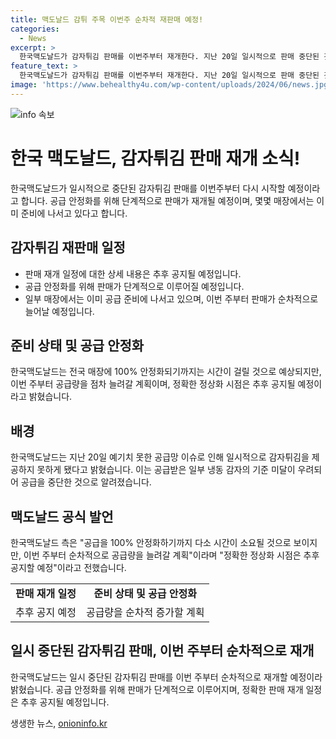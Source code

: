 ```yaml
---
title: 맥도날드 감튀 주목 이번주 순차적 재판매 예정!
categories:
  - News
excerpt: >
  한국맥도날드가 감자튀김 판매를 이번주부터 재개한다. 지난 20일 일시적으로 판매 중단된 것은 공급받은 감자의 기준 미달 우려 때문이었다. 이제 맥도날드는 단계적으로 감자튀김 판매를 재개할 예정이며, 이미 일부 매장에서는 배송 일정을 조정하고 준비에 나서고 있다. 이에 대한 정확한 정상화 시점은 이후에 공지될 예정이다.
feature_text: >
  한국맥도날드가 감자튀김 판매를 이번주부터 재개한다. 지난 20일 일시적으로 판매 중단된 것은 공급받은 감자의 기준 미달 우려 때문이었다. 이제 맥도날드는 단계적으로 감자튀김 판매를 재개할 예정이며, 이미 일부 매장에서는 배송 일정을 조정하고 준비에 나서고 있다. 이에 대한 정확한 정상화 시점은 이후에 공지될 예정이다.
image: 'https://www.behealthy4u.com/wp-content/uploads/2024/06/news.jpg'
---
```


<p><img src="https://www.behealthy4u.com/wp-content/uploads/2024/06/news.jpg" alt="info 속보" /></p>

<h1 data-ke-size="size28"><b>한국 맥도날드, 감자튀김 판매 재개 소식!</b></h1>

<p data-ke-size="size16">한국맥도날드가 일시적으로 중단된 감자튀김 판매를 이번주부터 다시 시작할 예정이라고 합니다. 공급 안정화를 위해 단계적으로 판매가 재개될 예정이며, 몇몇 매장에서는 이미 준비에 나서고 있다고 합니다.</p>

<h2 data-ke-size="size26">감자튀김 재판매 일정</h2>

<ul>
  <li>판매 재개 일정에 대한 상세 내용은 추후 공지될 예정입니다.</li>
  <li>공급 안정화를 위해 판매가 단계적으로 이루어질 예정입니다.</li>
  <li>일부 매장에서는 이미 공급 준비에 나서고 있으며, 이번 주부터 판매가 순차적으로 늘어날 예정입니다.</li>
</ul>

<h2 data-ke-size="size26">준비 상태 및 공급 안정화</h2>

<p data-ke-size="size16">한국맥도날드는 전국 매장에 100% 안정화되기까지는 시간이 걸릴 것으로 예상되지만, 이번 주부터 공급량을 점차 늘려갈 계획이며, 정확한 정상화 시점은 추후 공지될 예정이라고 밝혔습니다.</p>

<h2 data-ke-size="size26">배경</h2>

<p data-ke-size="size16">한국맥도날드는 지난 20일 예기치 못한 공급망 이슈로 인해 일시적으로 감자튀김을 제공하지 못하게 됐다고 밝혔습니다. 이는 공급받은 일부 냉동 감자의 기준 미달이 우려되어 공급을 중단한 것으로 알려졌습니다.</p>

<h2 data-ke-size="size26">맥도날드 공식 발언</h2>

<p data-ke-size="size16">한국맥도날드 측은 "공급을 100% 안정화하기까지 다소 시간이 소요될 것으로 보이지만, 이번 주부터 순차적으로 공급량을 늘려갈 계획"이라며 "정확한 정상화 시점은 추후 공지할 예정"이라고 전했습니다.</p>

<table>
  <tr>
    <td style="text-align: center; height: 17px;"><b>판매 재개 일정</b></td>
    <td style="text-align: center; height: 17px;"><b>준비 상태 및 공급 안정화</b></td>
  </tr>
  <tr>
    <td style="text-align: center;">추후 공지 예정</td>
    <td style="text-align: center;">공급량을 순차적 증가할 계획</td>
  </tr>
</table>

<h2 data-ke-size="size26"><b>일시 중단된 감자튀김 판매, 이번 주부터 순차적으로 재개</b></h2>

<p data-ke-size="size16">한국맥도날드는 일시 중단된 감자튀김 판매를 이번 주부터 순차적으로 재개할 예정이라 밝혔습니다. 공급 안정화를 위해 판매가 단계적으로 이루어지며, 정확한 판매 재개 일정은 추후 공지될 예정입니다.</p>
생생한 뉴스, <a href="https://onioninfo.kr" rel="dofollow">onioninfo.kr</a>


